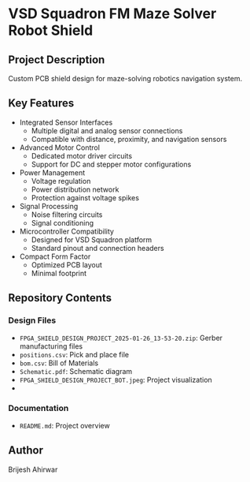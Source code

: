 # VSD Squadron FM Maze Solver Robot Shield

## Project Description
Custom PCB shield design for maze-solving robotics navigation system.

## Key Features
- Integrated Sensor Interfaces
  - Multiple digital and analog sensor connections
  - Compatible with distance, proximity, and navigation sensors
- Advanced Motor Control
  - Dedicated motor driver circuits
  - Support for DC and stepper motor configurations
- Power Management
  - Voltage regulation
  - Power distribution network
  - Protection against voltage spikes
- Signal Processing
  - Noise filtering circuits
  - Signal conditioning
- Microcontroller Compatibility
  - Designed for VSD Squadron platform
  - Standard pinout and connection headers
- Compact Form Factor
  - Optimized PCB layout
  - Minimal footprint

## Repository Contents

### Design Files
- `FPGA_SHIELD_DESIGN_PROJECT_2025-01-26_13-53-20.zip`: Gerber manufacturing files
- `positions.csv`: Pick and place file
- `bom.csv`: Bill of Materials
- `Schematic.pdf`: Schematic diagram
- `FPGA_SHIELD_DESIGN_PROJECT_BOT.jpeg`: Project visualization
-

### Documentation
- `README.md`: Project overview

## Author
Brijesh Ahirwar

